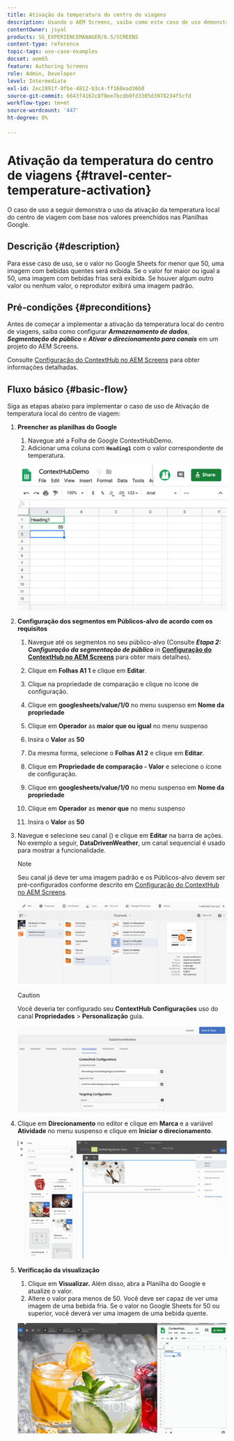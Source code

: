 ```yaml
---
title: Ativação da temperatura do centro de viagens
description: Usando o AEM Screens, saiba como este caso de uso demonstra o uso da ativação da temperatura local do centro de viagem com base nos valores preenchidos nas Planilhas Google.
contentOwner: jsyal
products: SG_EXPERIENCEMANAGER/6.5/SCREENS
content-type: reference
topic-tags: use-case-examples
docset: aem65
feature: Authoring Screens
role: Admin, Developer
level: Intermediate
exl-id: 2ec2891f-0fbe-4812-b3c4-ff160ead36b8
source-git-commit: 6643f4162c8f0ee7bcdb0fd3305d3978234f5cfd
workflow-type: tm+mt
source-wordcount: '447'
ht-degree: 0%

---
```


# Ativação da temperatura do centro de viagens {#travel-center-temperature-activation}

O caso de uso a seguir demonstra o uso da ativação da temperatura local do centro de viagem com base nos valores preenchidos nas Planilhas Google.

## Descrição {#description}

Para esse caso de uso, se o valor no Google Sheets for menor que 50, uma imagem com bebidas quentes será exibida. Se o valor for maior ou igual a 50, uma imagem com bebidas frias será exibida. Se houver algum outro valor ou nenhum valor, o reprodutor exibirá uma imagem padrão.

## Pré-condições {#preconditions}

Antes de começar a implementar a ativação da temperatura local do centro de viagens, saiba como configurar ***Armazenamento de dados***, ***Segmentação de público*** e ***Ativar o direcionamento para canais*** em um projeto do AEM Screens.

Consulte [Configuração do ContextHub no AEM Screens](configuring-context-hub.md) para obter informações detalhadas.

## Fluxo básico {#basic-flow}

Siga as etapas abaixo para implementar o caso de uso de Ativação de temperatura local do centro de viagem:

1. **Preencher as planilhas do Google**

   1. Navegue até a Folha de Google ContextHubDemo.
   1. Adicionar uma coluna com **`Heading1`** com o valor correspondente de temperatura.

   ![screen_shot_2019-05-08at112911am](assets/screen_shot_2019-05-08at112911am.png)

1. **Configuração dos segmentos em Públicos-alvo de acordo com os requisitos**

   1. Navegue até os segmentos no seu público-alvo (Consulte ***Etapa 2: Configuração da segmentação de público*** in **[Configuração do ContextHub no AEM Screens](configuring-context-hub.md)** para obter mais detalhes).

   1. Clique em **Folhas A1 1** e clique em **Editar**.

   1. Clique na propriedade de comparação e clique no ícone de configuração.
   1. Clique em **googlesheets/value/1/0** no menu suspenso em **Nome da propriedade**

   1. Clique em **Operador** as **maior que ou igual** no menu suspenso

   1. Insira o **Valor** as **50**

   1. Da mesma forma, selecione o **Folhas A1 2** e clique em **Editar**.

   1. Clique em **Propriedade de comparação - Valor** e selecione o ícone de configuração.
   1. Clique em **googlesheets/value/1/0** no menu suspenso em **Nome da propriedade**

   1. Clique em **Operador** as **menor que** no menu suspenso

   1. Insira o **Valor** as **50**

1. Navegue e selecione seu canal () e clique em **Editar** na barra de ações. No exemplo a seguir, **DataDrivenWeather**, um canal sequencial é usado para mostrar a funcionalidade.

   >[!NOTE]
   >
   >Seu canal já deve ter uma imagem padrão e os Públicos-alvo devem ser pré-configurados conforme descrito em [Configuração do ContextHub no AEM Screens](configuring-context-hub.md).

   ![screen_shot_2019-05-08at113022am](assets/screen_shot_2019-05-08at113022am.png)

   >[!CAUTION]
   >
   >Você deveria ter configurado seu **ContextHub** **Configurações** uso do canal **Propriedades** > **Personalização** guia.

   ![screen_shot_2019-05-08at114106am](assets/screen_shot_2019-05-08at114106am.png)

1. Clique em **Direcionamento** no editor e clique em **Marca** e a variável **Atividade** no menu suspenso e clique em **Iniciar o direcionamento**.

   ![new_activity3](assets/new_activity3.gif)

1. **Verificação da visualização**

   1. Clique em **Visualizar.** Além disso, abra a Planilha do Google e atualize o valor.
   1. Altere o valor para menos de 50. Você deve ser capaz de ver uma imagem de uma bebida fria. Se o valor no Google Sheets for 50 ou superior, você deverá ver uma imagem de uma bebida quente.

   ![resultado3](assets/result3.gif)
